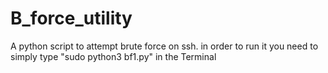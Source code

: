 # B_force_utility
A python script to attempt brute force on ssh.
in order to run it you need to simply type "sudo python3 bf1.py" in the Terminal
